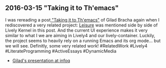 ## 2016-03-15  "Taking it to Th'emacs"

I was rereading a post[ "Taking it to Th'emacs"](http://gbracha.blogspot.de/2014/08/taking-it-to-themacs.html) of Gilad Bracha again when I rediscovered a very related project: [Leisure](http://zot.github.io/Leisure/?load=elisp/README.org) was mentioned side  by side of Lively Kernel in this post. And the current UI experience makes it very similar to what I we are aiming in Lively4 and our lively-container. Luckily, the project seems to heavily rely on a running Emacs and its org mode... but we will see. Definitly, some very related work! #RelatedWork #Lively4 #LiterateProgramming #ActiveEssays #DynamicMedia

- [Gilad's presentation at infoq](http://www.infoq.com/presentations/web-programming-future)
